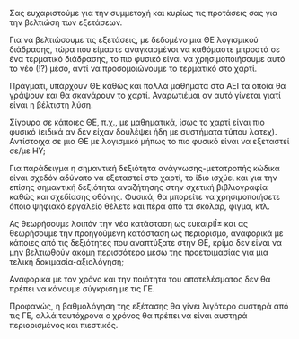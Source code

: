 Σας ευχαριστούμε για την συμμετοχή και κυρίως τις προτάσεις σας για την βελτιώση των εξετάσεων.

Για να βελτιώσουμε τις εξετάσεις, με δεδομένο μια ΘΕ λογισμικού διάδρασης, τώρα που είμαστε αναγκασμένοι να καθόμαστε μπροστά σε ένα τερματικό διάδρασης, το πιο φυσικό είναι να χρησιμοποιήσουμε αυτό το νέο (!?) μέσο, αντί να προσομοιώνουμε το τερματικό στο χαρτί.

Πράγματι, υπάρχουν ΘΕ καθώς και πολλά μαθήματα στα ΑΕΙ τα οποία θα γράψουν και θα σκανάρουν το χαρτί. Αναρωτιέμαι αν αυτό γίνεται γιατί είναι η βέλτιστη λύση.

Σίγουρα σε κάποιες ΘΕ, π.χ., με μαθηματικά, ίσως το χαρτί είναι πιο φυσικό (ειδικά αν δεν είχαν δουλέψει ήδη με συστήματα τύπου λατεχ). Αντίστοιχα σε μια ΘΕ με λογισμικό μήπως το πιο φυσικό είναι να εξεταστεί σε/με ΗΥ;

Για παράδειγμα η σημαντική δεξιότητα ανάγνωσης-μετατροπής κώδικα είναι σχεδόν αδύνατο να εξεταστεί στο χαρτί, το ίδιο ισχύει και για την επίσης σημαντική δεξιότητα αναζήτησης στην σχετική βιβλιογραφία καθώς και σχεδίασης οθόνης. Φυσικά, θα μπορείτε να χρησιμοποιήσετε όποιο ψηφιακό εργαλείο θέλετε και πέρα από τα σκολαρ, φιγμα, κτλ.

Ας θεωρήσουμε λοιπόν την νέα κατάσταση ως ευκαιρίÎ± και ας θεωρήσουμε την προηγούμενη κατάσταση ως περιορισμό, αναφορικά με κάποιες από τις δεξιότητες που αναπτύξατε στην ΘΕ, κρίμα δεν είναι να μην βελτιωθούν ακόμη περισσότερο μέσω της προετοιμασίας για μια τελική δοκιμασία-αξιολόγηση; 

Αναφορικά με τον χρόνο και την ποιότητα του αποτελέσματος δεν θα πρέπει να κάνουμε σύγκριση με τις ΓΕ. 

Προφανώς, η βαθμολόγηση της εξέτασης θα γίνει λιγότερο αυστηρά από τις ΓΕ, αλλά ταυτόχρονα ο χρόνος θα πρέπει να είναι αυστηρά περιορισμένος και πιεστικός.
